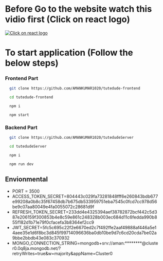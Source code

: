 # Before Go to the website watch this vidio first (Click on react logo)

[![Click on react logo](https://th.bing.com/th/id/OIP.rO-GgQK-HFNNt3xMs7VkEwAAAA?rs=1&pid=ImgDetMain)](https://odysee.com/$/embed/UserRequest.jsx---New-folder-(2)---Visual-Studio-Code-2025-01-05-23-12-21:b?r=Ge1aUngBkpuPGTVpj5BfP5XmS9C28S3W)

# To start application (Follow the below steps)
### Frontend Part
```bash
  git clone https://github.com/AMANKUMAR1020/tutedude-frontend
```
```bash
  cd tutedude-frontend
```
```bash
  npm i
```
```bash
  npm start
```

### Backend Part
```bash
  git clone https://github.com/AMANKUMAR1020/tutedudeServer
```
```bash
  cd tutedudeServer
```
```bash
  npm i
```
```bash
  npm run dev
```

## Envionmental 
- PORT = 3500
- ACCESS_TOKEN_SECRET=804443c029fa73281848fff6e260843bdb677e99208a0b8c35f67458db7b675db533959751eba7545c0fcd7cc978d56be9c07aa80049e4fa0055072c28681d9f
- REFRESH_TOKEN_SECRET=233dd4e4325394aef38782872bcf442c5d387e206159f300853b4e8c59e861c248328b003ec684d11c6fedda990b855f182d1b71e79f0cfacefa3b8364ef2cc9
- JWT_SECRET=5fc5c695c22f2e6670ed2c7f492ffe2aaf49888af446a5e14aee35e1d6f8bc3d845f99714096636ba0db10be9d7c6cd20cda7be02a9bbe2bbdb43e083c370932
- MONGO_CONNECTION_STRING=mongodb+srv://aman:********@cluster0.0q8ja.mongodb.net/?retryWrites=true&w=majority&appName=Cluster0
